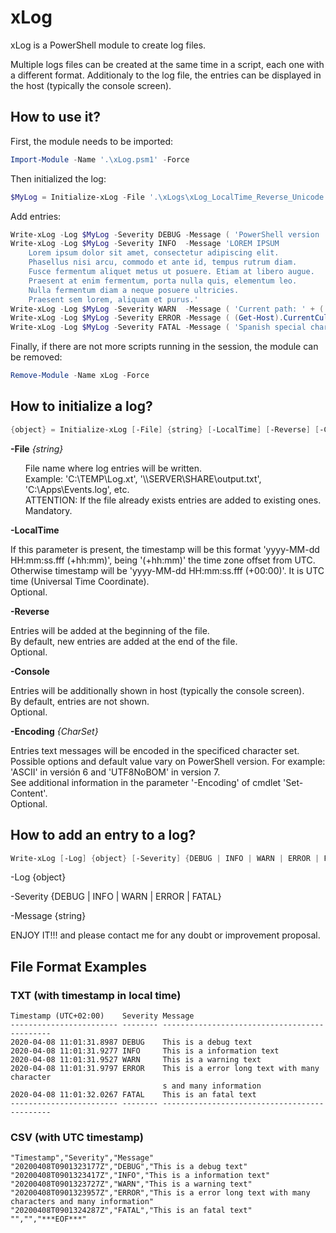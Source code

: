 # xLog
xLog is a PowerShell module to create log files.

Multiple logs files can be created at the same time in a script, each one with a different format. Additionaly to the log file, the entries can be displayed in the host (typically the console screen).

## How to use it?

First, the module needs to be imported:

```PowerShell
Import-Module -Name '.\xLog.psm1' -Force
```

Then initialized the log:

```PowerShell
$MyLog = Initialize-xLog -File '.\xLogs\xLog_LocalTime_Reverse_Unicode.txt' -LocalTime -Reverse -Console -Encoding 'Unicode'
```

Add entries:

```PowerShell
Write-xLog -Log $MyLog -Severity DEBUG -Message ( 'PowerShell version ' + ( $PSVersionTable.PSVersion ) )
Write-xLog -Log $MyLog -Severity INFO  -Message 'LOREM IPSUM
	Lorem ipsum dolor sit amet, consectetur adipiscing elit.
	Phasellus nisi arcu, commodo et ante id, tempus rutrum diam.
	Fusce fermentum aliquet metus ut posuere. Etiam at libero augue.
	Praesent at enim fermentum, porta nulla quis, elementum leo.
	Nulla fermentum diam a neque posuere ultricies.
	Praesent sem lorem, aliquam et purus.'
Write-xLog -Log $MyLog -Severity WARN  -Message ( 'Current path: ' + ( Get-Location ).Path )
Write-xLog -Log $MyLog -Severity ERROR -Message ( (Get-Host).CurrentCulture.Name + ' | ' + (Get-Host).CurrentCulture.DisplayName )
Write-xLog -Log $MyLog -Severity FATAL -Message ( 'Spanish special characters: áéíóúüñÁÉÍÓÚÜÑ' )
```

Finally, if there are not more scripts running in the session, the module can be removed:

```PowerShell
Remove-Module -Name xLog -Force
```

## How to initialize a log?

```PowerShell
{object} = Initialize-xLog [-File] {string} [-LocalTime] [-Reverse] [-Console] [-Encoding {CharSet}]
```

__-File__ _{string}_

<ul>
File name where log entries will be written.<br>
Example: 'C:\TEMP\Log.xt', '\\SERVER\SHARE\output.txt', 'C:\Apps\Events.log', etc.<br>
ATTENTION: If the file already exists entries are added to existing ones.<br>
Mandatory.<br>
</ul>

__-LocalTime__

If this parameter is present, the timestamp will be this format 'yyyy-MM-dd HH:mm:ss.fff (+hh:mm)', being '(+hh:mm)' the time zone offset from UTC.<br>
Otherwise timestamp will be 'yyyy-MM-dd HH:mm:ss.fff (+00:00)'. It is UTC time (Universal Time Coordinate).<br>
Optional.<br>

__-Reverse__

Entries will be added at the beginning of the file.<br>
By default, new entries are added at the end of the file.<br>
Optional.<br>

__-Console__

Entries will be additionally shown in host (typically the console screen).<br>
By default, entries are not shown.<br>
Optional.<br>

__-Encoding__ _{CharSet}_

Entries text messages will be encoded in the specificed character set.<br>
Possible options and default value vary on PowerShell version. For example: 'ASCII' in versión 6 and 'UTF8NoBOM' in version 7.<br>
See additional information in the parameter '-Encoding' of cmdlet 'Set-Content'.<br>
Optional.<br>

## How to add an entry to a log?

```PowerShell
Write-xLog [-Log] {object} [-Severity] {DEBUG | INFO | WARN | ERROR | FATAL} [-Message] {string}
```

-Log {object}

-Severity {DEBUG | INFO | WARN | ERROR | FATAL}

-Message {string}






ENJOY IT!!! and please contact me for any doubt or improvement proposal.

## File Format Examples

### TXT (with timestamp in local time)
```
Timestamp (UTC+02:00)    Severity Message                                      
------------------------ -------- ---------------------------------------------
2020-04-08 11:01:31.8987 DEBUG    This is a debug text                         
2020-04-08 11:01:31.9277 INFO     This is a information text                   
2020-04-08 11:01:31.9527 WARN     This is a warning text                       
2020-04-08 11:01:31.9797 ERROR    This is a error long text with many character
                                  s and many information                       
2020-04-08 11:01:32.0267 FATAL    This is an fatal text                        
------------------------ -------- ---------------------------------------------
```
### CSV (with UTC timestamp)
```
"Timestamp","Severity","Message"
"20200408T0901323177Z","DEBUG","This is a debug text"
"20200408T0901323417Z","INFO","This is a information text"
"20200408T0901323727Z","WARN","This is a warning text"
"20200408T0901323957Z","ERROR","This is a error long text with many characters and many information"
"20200408T0901324287Z","FATAL","This is an fatal text"
"","","***EOF***"
```


